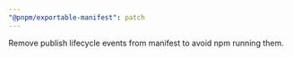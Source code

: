 ```yaml
---
"@pnpm/exportable-manifest": patch
---
```


Remove publish lifecycle events from manifest to avoid npm running them.
